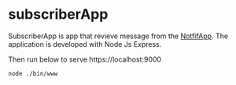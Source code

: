 # subscriberApp

SubscriberApp is app that revieve message from the [NotfifApp](https://github.com/codephree/notfifApp). The application is developed with Node Js Express.

Then run below to serve https://localhost:9000

```bash
node ./bin/www
```
